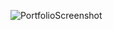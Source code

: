 ![PortfolioScreenshot](https://github.com/user-attachments/assets/ae5d32f9-19cb-4773-84e1-23a196a3fc39)
